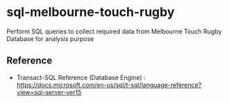 # sql-melbourne-touch-rugby
Perform SQL queries to collect required data from Melbourne Touch Rugby Database for analysis purpose

## Reference
- Transact-SQL Reference (Database Engine) : https://docs.microsoft.com/en-us/sql/t-sql/language-reference?view=sql-server-ver15
